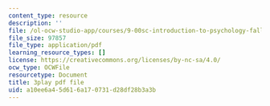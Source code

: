 ```yaml
---
content_type: resource
description: ''
file: /ol-ocw-studio-app/courses/9-00sc-introduction-to-psychology-fall-2011/a10ee6a45d616a170731d28df28b3a3b_vf1U3Nt3HQk.pdf
file_size: 97857
file_type: application/pdf
learning_resource_types: []
license: https://creativecommons.org/licenses/by-nc-sa/4.0/
ocw_type: OCWFile
resourcetype: Document
title: 3play pdf file
uid: a10ee6a4-5d61-6a17-0731-d28df28b3a3b
---
```

